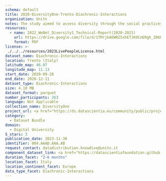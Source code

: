 ```yaml
---
schema: default
title: 2020-DiversityOne-Trento-Diachronic-Interactions
organization: Unitn
notes: The study aimed to assess diversity through the social practices and daily behaviors of university students from eight different countries. The research was carried out in two phases. Initially, a large sample of students from Denmark, Italy, Mongolia, Paraguay, the United Kingdom, China, Mexico, and India, completed a survey on their social practices, as well as their socio-demographic, cultural, and psychological elements. In the second phase, a sub-sample of the respondents engaged in a four-week data collection by using an innovative smartphone application called iLog. This app collected data from thirty-four smartphone sensors around the clock, allowing for an in-depth investigation into the diversity and daily routines of university students across countries, both synchronically and diachronically.
resources:
  - name: 2022_WeNet_Diversity1_Technical-Report(2020-2021)
    url: https://drive.google.com/file/d/1TMrjkAEWRZ5xhETJKOCnERgh_Z06PO2E/view?usp=drive_link
    format: PDF
license: >-
 ./../../resources/2023LivePeopleLicense.html
dataset_name: Diachronic-Interactions
location: Trento (Italy)
latitude_map: 46.07
longitude_map: 11.13
start_date: 2020-09-28
end_date: 2020-12-11
dataset_type: Diachronic-Interactions
size: 4.10 MB
dataset_format: parquet
number_participants: 263
language: Not Applicable
collection_name: DiversityOne
project_url: <a href="https://ds.datascientia.eu/community/public/projects/e464583f-32eb-44c1-a455-91503b02b309">https://ds.datascientia.eu/community/public/projects/e464583f-32eb-44c1-a455-91503b02b309</a>
category: 
  - Dataset Bundle
domain: 
  - Digital University
5_stars: 3
publication_date: 2023-11-30
identifier: 004.AAAD.AAA.AB
request_contact: datadistribution.knowdive@unitn.it
component_dataset_link: <a href="https://datascientiafoundation.github.io/LivePeople/datasets/2020-DV1-Trento-Time%20Diaries/">2020-DV1-Trento-Time Diaries</a>
duration_facet: "2-6 months"
location_facet: Italy
location_continent_facet: Europe
data_type_facet: Diachronic-Interactions
---
```

